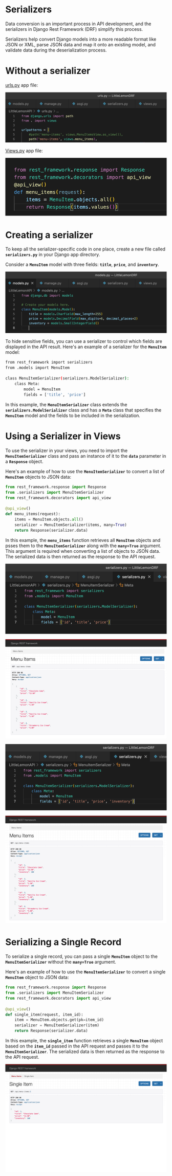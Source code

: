 # Serializers

Data conversion is an important process in API development, and the serializers in Django Rest Framework (DRF) simplify this process. 

Serializers help convert Django models into a more readable format like JSON or XML, parse JSON data and map it onto an existing model, and validate data during the deserialization process.

# Without a serializer

[urls.py](http://urls.py) app file:

![Screenshot 2023-02-01 at 9.52.07 PM.png](Serializers%20814d0729a3bf4495b0282df708954cff/Screenshot_2023-02-01_at_9.52.07_PM.png)

[Views.py](http://Views.py) app file:

![Screenshot 2023-02-01 at 9.53.01 PM.png](Serializers%20814d0729a3bf4495b0282df708954cff/Screenshot_2023-02-01_at_9.53.01_PM.png)

# Creating a serializer

To keep all the serializer-specific code in one place, create a new file called **`serializers.py`** in your Django app directory.

Consider a **`MenuItem`** model with three fields: **`title`**, **`price`**, and **`inventory`**. 

![Screenshot 2023-02-01 at 9.50.14 PM.png](Serializers%20814d0729a3bf4495b0282df708954cff/Screenshot_2023-02-01_at_9.50.14_PM.png)

To hide sensitive fields, you can use a serializer to control which fields are displayed in the API result. Here's an example of a serializer for the **`MenuItem`** model:

```bash
from rest_framework import serializers
from .models import MenuItem

class MenuItemSerializer(serializers.ModelSerializer):
    class Meta:
        model = MenuItem
        fields = ['title', 'price']
```

In this example, the **`MenuItemSerializer`** class extends the **`serializers.ModelSerializer`**
 class and has a **`Meta`** class that specifies the **`MenuItem`** model and the fields to be included in the serialization.

# Using a Serializer in Views

To use the serializer in your views, you need to import the **`MenuItemSerializer`** class and pass an instance of it to the **`data`** parameter in a **`Response`** object.

Here's an example of how to use the **`MenuItemSerializer`** to convert a list of **`MenuItem`** objects to JSON data:

```python
from rest_framework.response import Response
from .serializers import MenuItemSerializer
from rest_framework.decorators import api_view

@api_view()
def menu_items(request):
    items = MenuItem.objects.all()
    serializer = MenuItemSerializer(items, many=True)
    return Response(serializer.data)
```

In this example, the **`menu_items`** function retrieves all **`MenuItem`** objects and psses them to the **`MenuItemSerializer`** along with the **`many=True`** argument. This argument is required when converting a list of objects to JSON data. The serialized data is then returned as the response to the API request.

![Screenshot 2023-02-01 at 10.02.16 PM.png](Serializers%20814d0729a3bf4495b0282df708954cff/Screenshot_2023-02-01_at_10.02.16_PM.png)

![Screenshot 2023-02-01 at 10.02.48 PM.png](Serializers%20814d0729a3bf4495b0282df708954cff/Screenshot_2023-02-01_at_10.02.48_PM.png)

![Screenshot 2023-02-01 at 10.03.20 PM.png](Serializers%20814d0729a3bf4495b0282df708954cff/Screenshot_2023-02-01_at_10.03.20_PM.png)

![Screenshot 2023-02-01 at 10.03.34 PM.png](Serializers%20814d0729a3bf4495b0282df708954cff/Screenshot_2023-02-01_at_10.03.34_PM.png)

# Serializing a Single Record

To serialize a single record, you can pass a single **`MenuItem`** object to the **`MenuItemSerializer`** without the **`many=True`** argument.

Here's an example of how to use the **`MenuItemSerializer`** to convert a single **`MenuItem`** object to JSON data:

```python
from rest_framework.response import Response
from .serializers import MenuItemSerializer
from rest_framework.decorators import api_view

@api_view()
def single_item(request, item_id):
    item = MenuItem.objects.get(pk=item_id)
    serializer = MenuItemSerializer(item)
    return Response(serializer.data)
```

In this example, the **`single_item`** function retrieves a single **`MenuItem`** object based on the **`item_id`** passed in the API request and passes it to the **`MenuItemSerializer`**. The serialized data is then returned as the response to the API request.

![Screenshot 2023-02-01 at 10.27.15 PM.png](Serializers%20814d0729a3bf4495b0282df708954cff/Screenshot_2023-02-01_at_10.27.15_PM.png)